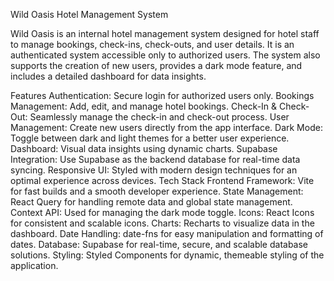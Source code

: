 Wild Oasis Hotel Management System

Wild Oasis is an internal hotel management system designed for hotel staff to manage bookings, check-ins, check-outs, and user details. It is an authenticated system accessible only to authorized users. The system also supports the creation of new users, provides a dark mode feature, and includes a detailed dashboard for data insights.

Features
Authentication: Secure login for authorized users only.
Bookings Management: Add, edit, and manage hotel bookings.
Check-In & Check-Out: Seamlessly manage the check-in and check-out process.
User Management: Create new users directly from the app interface.
Dark Mode: Toggle between dark and light themes for a better user experience.
Dashboard: Visual data insights using dynamic charts.
Supabase Integration: Use Supabase as the backend database for real-time data syncing.
Responsive UI: Styled with modern design techniques for an optimal experience across devices.
Tech Stack
Frontend Framework: Vite for fast builds and a smooth developer experience.
State Management: React Query for handling remote data and global state management.
Context API: Used for managing the dark mode toggle.
Icons: React Icons for consistent and scalable icons.
Charts: Recharts to visualize data in the dashboard.
Date Handling: date-fns for easy manipulation and formatting of dates.
Database: Supabase for real-time, secure, and scalable database solutions.
Styling: Styled Components for dynamic, themeable styling of the application.